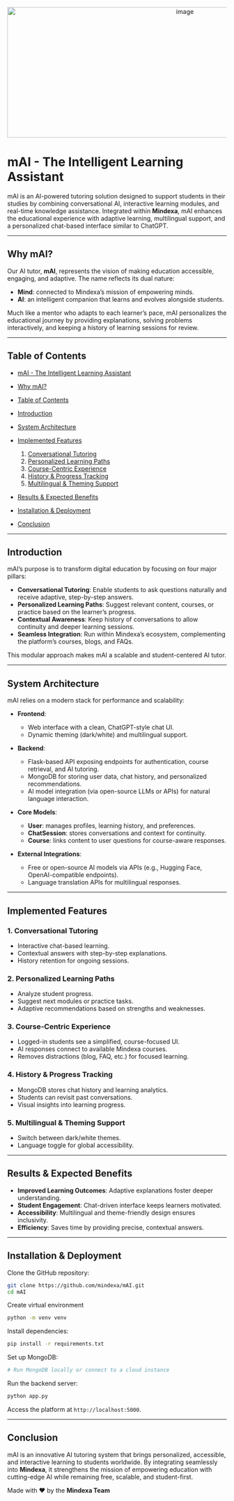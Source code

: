 <p align="center">
  <img width="800" height="300" alt="image" src="https://github.com/user-attachments/assets/a2a89ad3-5c97-4db6-a27e-1947c0c63740" />
</p>

# mAI - The Intelligent Learning Assistant

mAI is an AI-powered tutoring solution designed to support students in their studies by combining conversational AI, interactive learning modules, and real-time knowledge assistance. Integrated within **Mindexa**, mAI enhances the educational experience with adaptive learning, multilingual support, and a personalized chat-based interface similar to ChatGPT.

---

## Why mAI?

Our AI tutor, **mAI**, represents the vision of making education accessible, engaging, and adaptive. The name reflects its dual nature:

* **Mind**: connected to Mindexa’s mission of empowering minds.
* **AI**: an intelligent companion that learns and evolves alongside students.

Much like a mentor who adapts to each learner’s pace, mAI personalizes the educational journey by providing explanations, solving problems interactively, and keeping a history of learning sessions for review.

---

## Table of Contents

* [mAI - The Intelligent Learning Assistant](#mai---the-intelligent-learning-assistant)
* [Why mAI?](#why-mai)
* [Table of Contents](#table-of-contents)
* [Introduction](#introduction)
* [System Architecture](#system-architecture)
* [Implemented Features](#implemented-features)

  1. [Conversational Tutoring](#1-conversational-tutoring)
  2. [Personalized Learning Paths](#2-personalized-learning-paths)
  3. [Course-Centric Experience](#3-course-centric-experience)
  4. [History & Progress Tracking](#4-history--progress-tracking)
  5. [Multilingual & Theming Support](#5-multilingual--theming-support)
* [Results & Expected Benefits](#results--expected-benefits)
* [Installation & Deployment](#installation--deployment)
* [Conclusion](#conclusion)

---

## Introduction

mAI’s purpose is to transform digital education by focusing on four major pillars:

* **Conversational Tutoring**: Enable students to ask questions naturally and receive adaptive, step-by-step answers.
* **Personalized Learning Paths**: Suggest relevant content, courses, or practice based on the learner’s progress.
* **Contextual Awareness**: Keep history of conversations to allow continuity and deeper learning sessions.
* **Seamless Integration**: Run within Mindexa’s ecosystem, complementing the platform’s courses, blogs, and FAQs.

This modular approach makes mAI a scalable and student-centered AI tutor.

---

## System Architecture

mAI relies on a modern stack for performance and scalability:

* **Frontend**:

  * Web interface with a clean, ChatGPT-style chat UI.
  * Dynamic theming (dark/white) and multilingual support.

* **Backend**:

  * Flask-based API exposing endpoints for authentication, course retrieval, and AI tutoring.
  * MongoDB for storing user data, chat history, and personalized recommendations.
  * AI model integration (via open-source LLMs or APIs) for natural language interaction.

* **Core Models**:

  * **User**: manages profiles, learning history, and preferences.
  * **ChatSession**: stores conversations and context for continuity.
  * **Course**: links content to user questions for course-aware responses.

* **External Integrations**:

  * Free or open-source AI models via APIs (e.g., Hugging Face, OpenAI-compatible endpoints).
  * Language translation APIs for multilingual responses.

---

## Implemented Features

### 1. Conversational Tutoring

* Interactive chat-based learning.
* Contextual answers with step-by-step explanations.
* History retention for ongoing sessions.

### 2. Personalized Learning Paths

* Analyze student progress.
* Suggest next modules or practice tasks.
* Adaptive recommendations based on strengths and weaknesses.

### 3. Course-Centric Experience

* Logged-in students see a simplified, course-focused UI.
* AI responses connect to available Mindexa courses.
* Removes distractions (blog, FAQ, etc.) for focused learning.

### 4. History & Progress Tracking

* MongoDB stores chat history and learning analytics.
* Students can revisit past conversations.
* Visual insights into learning progress.

### 5. Multilingual & Theming Support

* Switch between dark/white themes.
* Language toggle for global accessibility.

---

## Results & Expected Benefits

* **Improved Learning Outcomes**: Adaptive explanations foster deeper understanding.
* **Student Engagement**: Chat-driven interface keeps learners motivated.
* **Accessibility**: Multilingual and theme-friendly design ensures inclusivity.
* **Efficiency**: Saves time by providing precise, contextual answers.

---

## Installation & Deployment

Clone the GitHub repository:

```bash
git clone https://github.com/mindexa/mAI.git
cd mAI
```

Create virtual environment

```bash
python -m venv venv
```

Install dependencies:

```bash
pip install -r requirements.txt
```

Set up MongoDB:

```bash
# Run MongoDB locally or connect to a cloud instance
```

Run the backend server:

```bash
python app.py
```

Access the platform at `http://localhost:5000`.

---

## Conclusion

mAI is an innovative AI tutoring system that brings personalized, accessible, and interactive learning to students worldwide. By integrating seamlessly into **Mindexa**, it strengthens the mission of empowering education with cutting-edge AI while remaining free, scalable, and student-first.

Made with ❤️ by the **Mindexa Team**
